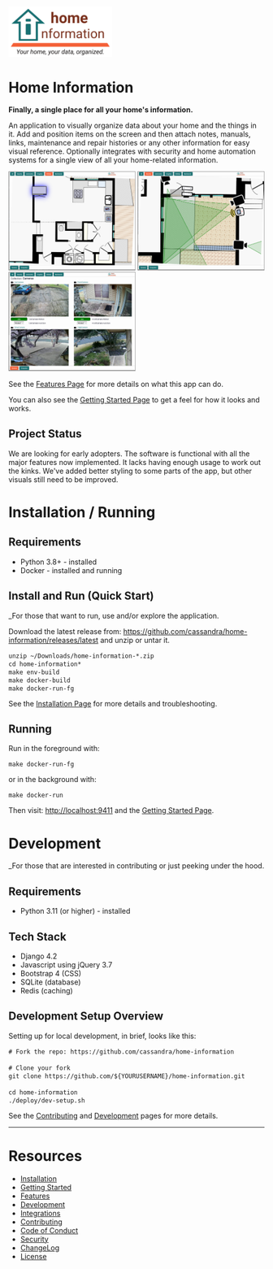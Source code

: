 <img src="src/hi/static/img/hi-logo-w-tagline-197x96.png" alt="Home Information Logo" width="204">

# Home Information

**Finally, a single place for all your home's information.**

An application to visually organize data about your home and the things in it. Add and position items on the screen and then attach notes, manuals, links, maintenance and repair histories or any other information for easy visual reference. Optionally integrates with security and home automation systems for a single view of all your home-related information.

<img src="docs/img/screenshot-kitchen.png" alt="Kitchen Example" width="250"> <img src="docs/img/screenshot-security.png" alt="Security Example" width="250"> <img src="docs/img/screenshot-cameras.png" alt="Camera Example" width="250">

See the [Features Page](docs/Features.md) for more details on what this app can do.

You can also see the [Getting Started Page](docs/GettingStarted.md) to get a feel for how it looks and works.

## Project Status

We are looking for early adopters. The software is functional with all the major features now implemented.  It lacks having enough usage to work out the kinks.  We've added better styling to some parts of the app, but other visuals still need to be improved.

# Installation / Running

## Requirements

- Python 3.8+ - installed
- Docker - installed and running

## Install and Run (Quick Start)

_For those that want to run, use and/or explore the application.

Download the latest release from: https://github.com/cassandra/home-information/releases/latest and unzip or untar it.
``` shell
unzip ~/Downloads/home-information-*.zip 
cd home-information*
make env-build
make docker-build
make docker-run-fg
```
See the [Installation Page](docs/Installation.md) for more details and troubleshooting.

## Running

Run in the foreground with:
``` shell
make docker-run-fg
```
or in the background with:
``` shell
make docker-run
```

Then visit: [http://localhost:9411](http://localhost:9411) and the [Getting Started Page](docs/GettingStarted.md).

# Development

_For those that are interested in contributing or just peeking under the hood.

## Requirements

- Python 3.11 (or higher) - installed

## Tech Stack

- Django 4.2
- Javascript using jQuery 3.7
- Bootstrap 4 (CSS)
- SQLite (database)
- Redis (caching)

## Development Setup Overview

Setting up for local development, in brief, looks like this:
``` shell
# Fork the repo: https://github.com/cassandra/home-information

# Clone your fork
git clone https://github.com/${YOURUSERNAME}/home-information.git

cd home-information
./deploy/dev-setup.sh
```

See the [Contributing](CONTRIBUTING.md) and [Development](docs/Development.md) pages for more details.

---

# Resources

- [Installation](docs/Installation.md)
- [Getting Started](docs/GettingStarted.md)
- [Features](docs/Features.md)
- [Development](docs/Development.md)
- [Integrations](docs/Integrations.md)
- [Contributing](CONTRIBUTING.md)
- [Code of Conduct](CODE_OF_CONDUCT.md)
- [Security](SECURITY.md)
- [ChangeLog](CHANGELOG.md)
- [License](LICENSE.md)
